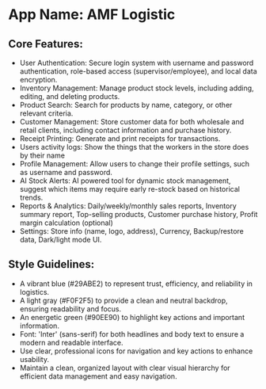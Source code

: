 # **App Name**: AMF Logistic

## Core Features:

- User Authentication: Secure login system with username and password authentication, role-based access (supervisor/employee), and local data encryption.
- Inventory Management: Manage product stock levels, including adding, editing, and deleting products.
- Product Search: Search for products by name, category, or other relevant criteria.
- Customer Management: Store customer data for both wholesale and retail clients, including contact information and purchase history.
- Receipt Printing: Generate and print receipts for transactions.
- Users activity logs: Show the things that the workers in the store does by their name
- Profile Management: Allow users to change their profile settings, such as username and password.
- AI Stock Alerts: AI powered tool for dynamic stock management, suggest which items may require early re-stock based on historical trends.
- Reports & Analytics: Daily/weekly/monthly sales reports, Inventory summary report, Top-selling products, Customer purchase history, Profit margin calculation (optional)
- Settings: Store info (name, logo, address), Currency, Backup/restore data, Dark/light mode UI.

## Style Guidelines:

- A vibrant blue (#29ABE2) to represent trust, efficiency, and reliability in logistics.
- A light gray (#F0F2F5) to provide a clean and neutral backdrop, ensuring readability and focus.
- An energetic green (#90EE90) to highlight key actions and important information.
- Font: 'Inter' (sans-serif) for both headlines and body text to ensure a modern and readable interface.
- Use clear, professional icons for navigation and key actions to enhance usability.
- Maintain a clean, organized layout with clear visual hierarchy for efficient data management and easy navigation.